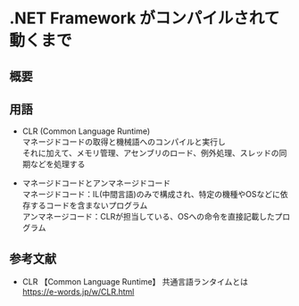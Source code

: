 # .NET Framework がコンパイルされて動くまで
## 概要

## 用語
* CLR (Common Language Runtime)<br>
マネージドコードの取得と機械語へのコンパイルと実行し<br>
それに加えて、メモリ管理、アセンブリのロード、例外処理、スレッドの同期などを処理する<br>

* マネージドコードとアンマネージドコード<br>
マネージドコード：IL(中間言語)のみで構成され、特定の機種やOSなどに依存するコードを含まないプログラム<br>
アンマネージコード：CLRが担当している、OSへの命令を直接記載したプログラム<br>

## 参考文献
* CLR 【Common Language Runtime】 共通言語ランタイムとは<br>
https://e-words.jp/w/CLR.html
